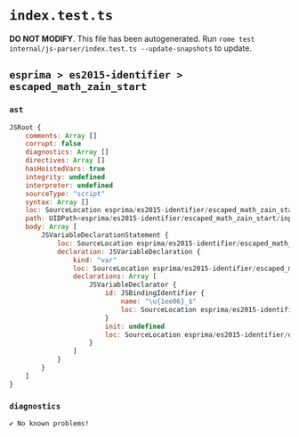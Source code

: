 # `index.test.ts`

**DO NOT MODIFY**. This file has been autogenerated. Run `rome test internal/js-parser/index.test.ts --update-snapshots` to update.

## `esprima > es2015-identifier > escaped_math_zain_start`

### `ast`

```javascript
JSRoot {
	comments: Array []
	corrupt: false
	diagnostics: Array []
	directives: Array []
	hasHoistedVars: true
	integrity: undefined
	interpreter: undefined
	sourceType: "script"
	syntax: Array []
	loc: SourceLocation esprima/es2015-identifier/escaped_math_zain_start/input.js 1:0-2:0
	path: UIDPath<esprima/es2015-identifier/escaped_math_zain_start/input.js>
	body: Array [
		JSVariableDeclarationStatement {
			loc: SourceLocation esprima/es2015-identifier/escaped_math_zain_start/input.js 1:0-1:15
			declaration: JSVariableDeclaration {
				kind: "var"
				loc: SourceLocation esprima/es2015-identifier/escaped_math_zain_start/input.js 1:0-1:15
				declarations: Array [
					JSVariableDeclarator {
						id: JSBindingIdentifier {
							name: "\u{1ee06}_$"
							loc: SourceLocation esprima/es2015-identifier/escaped_math_zain_start/input.js 1:4-1:15 (\u{1ee06}_$)
						}
						init: undefined
						loc: SourceLocation esprima/es2015-identifier/escaped_math_zain_start/input.js 1:4-1:15
					}
				]
			}
		}
	]
}
```

### `diagnostics`

```
✔ No known problems!

```
